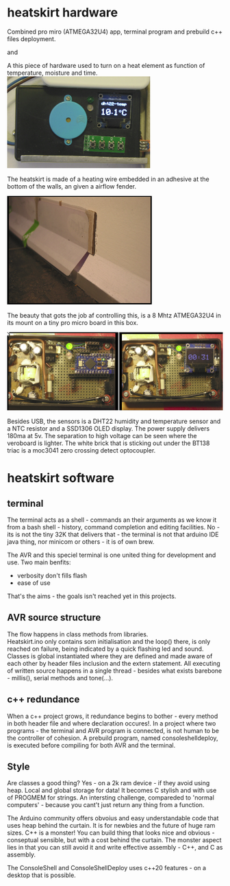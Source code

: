 # heatskirt hardware
Combined pro miro (ATMEGA32U4) app, terminal program and prebuild c++ files deployment.

and

A this piece of hardware used to turn on a heat element as function of temperature, moisture and time.
![heatcontroller](https://github.com/bvirk/heatskirt/blob/main/img/heatcontroller.png)

The heatskirt is made of a heating wire embedded in an adhesive at the bottom of the walls, an given a airflow fender.

![fender](https://github.com/bvirk/heatskirt/blob/main/img/fender.png)

The beauty that gots the job af controlling this, is a 8 Mhtz ATMEGA32U4 in its  mount on a tiny pro micro board in this box.

![promicro](https://github.com/bvirk/heatskirt/blob/main/img/promicro.png)

Besides USB, the sensors is a DHT22 humidity and temperature sensor and a NTC resistor and a SSD1306 OLED display. The power supply delivers 180ma at 5v. The separation to high voltage can be seen where the veroboard is lighter. The white brick that is sticking out under the BT138 triac is a moc3041 zero crossing detect optocoupler.

# heatskirt software

## terminal

The terminal acts as a shell - commands an their arguments as we know it from a bash shell - history, command completion and editing facilities. No - its is not the tiny 32K that delivers that - the terminal is not that arduino IDE java thing, nor minicom or others - it is of own brew.

The AVR and this speciel terminal is one united thing for development and use. Two main benfits:

- verbosity don't fills flash
- ease of use

That's the aims - the goals isn't reached yet in this projects.

## AVR source structure

The flow happens in class methods from libraries.  
Heatskirt.ino only contains som initialisation and the loop() there, is only reached on failure, being indicated by a quick flashing led and sound.  
Classes is global instantiated where they are defined and made aware of each other by header files inclusion and the extern statement.
All executing of written source happens in a single thread - besides what exists barebone - millis(), serial methods and tone(...).

## c++ redundance

When a c++ project grows, it redundance begins to bother - every method in both header file and where declaration occures!. In a project where two programs - the terminal and AVR program is connected, is not human to be the controller of cohesion. A prebuild program, named consoleshelldeploy, is executed before compiling for both AVR and the terminal.


## Style

Are classes a good thing?
Yes - on a 2k ram device - if they avoid using heap. Local and global storage for data! It becomes C stylish and with use of PROGMEM for strings. An intersting challenge, compareded to 'normal computers' - because you cant't just return any thing from a function.

The Arduino community offers obvoius and easy understandable code that uses heap behind the curtain. It is for newbies and the future of  huge ram sizes.
C++ is a monster! You can build thing that looks nice and obvious - conseptual sensible, but with a cost behind the curtain. The monster aspect lies in  that you can still avoid it and write effective assembly - C++, and C as assembly. 

The ConsoleShell and ConsoleShellDeploy uses c++20 features - on a desktop that is possible.   


